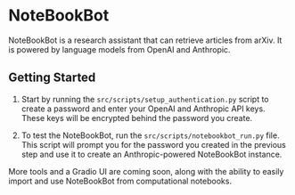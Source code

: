 # NoteBookBot

NoteBookBot is a research assistant that can retrieve articles from arXiv. It is powered by language models from OpenAI and Anthropic.

## Getting Started

1. Start by running the `src/scripts/setup_authentication.py` script to create a password and enter your OpenAI and Anthropic API keys. These keys will be encrypted behind the password you create.

2. To test the NoteBookBot, run the `src/scripts/notebookbot_run.py` file. This script will prompt you for the password you created in the previous step and use it to create an Anthropic-powered NoteBookBot instance.

More tools and a Gradio UI are coming soon, along with the ability to easily import and use NoteBookBot from computational notebooks.
